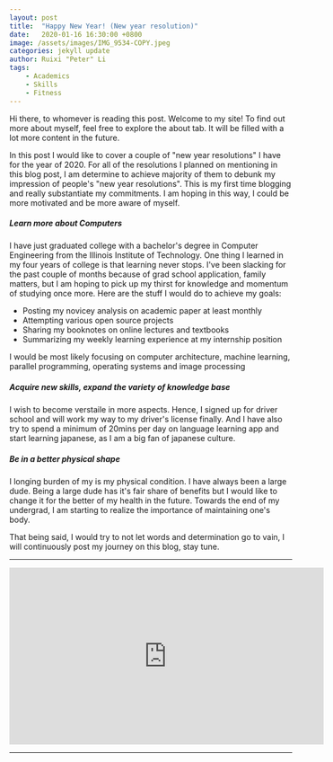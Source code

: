 ```yaml
---
layout: post
title:  "Happy New Year! (New year resolution)"
date:   2020-01-16 16:30:00 +0800
image: /assets/images/IMG_9534-COPY.jpeg
categories: jekyll update
author: Ruixi "Peter" Li
tags: 
    - Academics
    - Skills
    - Fitness
---
```

Hi there, to whomever is reading this post. 
Welcome to my site! To find out more about myself, feel free to explore the about tab. It will be filled with a lot more content in the future.

In this post I would like to cover a couple of "new year resolutions" I have for the year of 2020. For all of the resolutions I planned on mentioning in this blog post, I am determine to achieve majority of them to debunk my impression of people's "new year resolutions". This is my first time blogging and really substantiate my commitments. I am hoping in this way, I could be more motivated and be more aware of myself.
##### Learn more about Computers
I have just graduated college with a bachelor's degree in Computer Engineering from the Illinois Institute of Technology. One thing I learned in my four years of college is that learning never stops. I've been slacking for the past couple of months because of grad school application, family matters, but I am hoping to pick up my thirst for knowledge and momentum of studying once more. Here are the stuff I would do to achieve my goals:
- Posting my novicey analysis on academic paper at least monthly
- Attempting various open source projects 
- Sharing my booknotes on online lectures and textbooks
- Summarizing my weekly learning experience at my internship position 

I would be most likely focusing on computer architecture, machine learning, parallel programming, operating systems and image processing

##### Acquire new skills, expand the variety of knowledge base
I wish to become verstaile in more aspects. Hence, I signed up for driver school and will work my way to my driver's license finally. And I have also try to spend a minimum of 20mins per day on language learning app and start learning japanese, as I am a big fan of japanese culture.

##### Be in a better physical shape
I longing burden of my is my physical condition. I have always been a large dude. Being a large dude has it's fair share of benefits but I would like to change it for the better of my health in the future. Towards the end of my undergrad, I am starting to realize the importance of maintaining one's body.

That being said, I would try to not let words and determination go to vain, I will continuously post my journey on this blog, stay tune. 

<hr/>

<iframe width="560" height="315" src="https://www.youtube.com/embed/qjkRqVQnG7s" frameborder="0" allowfullscreen></iframe>

<hr/>